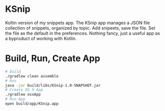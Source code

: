 # KSnip

Koltin version of my snippets app.  The KSnip app manages a JSON file
collection of snippets, organized by topic. Add snipeets, save the file. Set the 
file as the default in the preferences.  Nothing fancy, just a useful app as a
byproduct of working with Kotlin.

# Build, Run, Create App

```bash
# build
./gradlew clean assemble
# Run
java -jar build/libs/KSnip-1.0-SNAPSHOT.jar
# Create OS X App
./gradlew osxApp
# Run App
open build/app/KSnip.app 
```